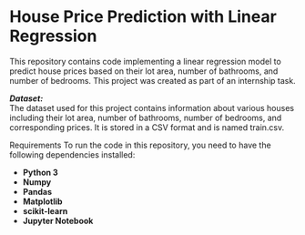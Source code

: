 # House Price Prediction with Linear Regression
This repository contains code implementing a linear regression model to predict house prices based on their lot area, number of bathrooms, and number of bedrooms. This project was created as part of an internship task.

<b><i>Dataset:<br></i></b>
The dataset used for this project contains information about various houses including their lot area, number of bathrooms, number of bedrooms, and corresponding prices. It is stored in a CSV format and is named train.csv.

Requirements
To run the code in this repository, you need to have the following dependencies installed:

<ul> 
<li><b>Python 3</b></li>
<li><b>Numpy</b></li>
<li><b>Pandas</b></li>
<li><b>Matplotlib</b></li>
<li><b>scikit-learn</b></li>
<li><b>Jupyter Notebook</b></li>
</ul>
